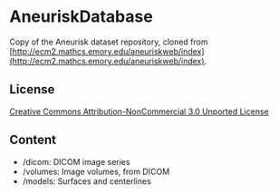 # AneuriskDatabase
Copy of the Aneurisk dataset repository, cloned from  [http://ecm2.mathcs.emory.edu/aneuriskweb/index](http://ecm2.mathcs.emory.edu/aneuriskweb/index). 


## License
[Creative Commons Attribution-NonCommercial 3.0 Unported License](http://creativecommons.org/licenses/by-nc/3.0/)


## Content
  * /dicom: DICOM image series
  * /volumes: Image volumes, from DICOM
  * /models: Surfaces and centerlines
  
